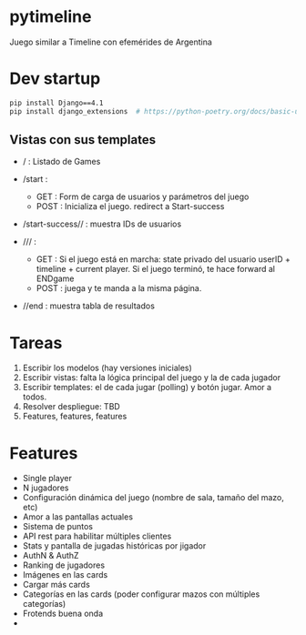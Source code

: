 # pytimeline
Juego similar a Timeline con efemérides de Argentina

# Dev startup

```bash
pip install Django==4.1
pip install django_extensions  # https://python-poetry.org/docs/basic-usage/

```

## Vistas con sus templates

* / : Listado de Games
* /start : 
    * GET : Form de carga de usuarios y parámetros del juego
    * POST : Inicializa el juego. redirect a Start-success

* /start-success/<gameID>/ :  muestra IDs de usuarios

* /<gameID>/<userID>/ : 
    * GET : Si el juego está en marcha: state privado del usuario userID + timeline + current player. Si el juego terminó, te hace forward al ENDgame
    * POST : juega y te manda a la misma página.

* /<gameID>/end : muestra tabla de resultados

# Tareas

1. Escribir los modelos (hay versiones iniciales)
1. Escribir vistas: falta la lógica principal del juego y la de cada jugador
1. Escribir templates: el de cada jugar (polling) y botón jugar. Amor a todos.
1. Resolver despliegue: TBD
1. Features, features, features

# Features

* Single player
* N jugadores
* Configuración dinámica del juego (nombre de sala, tamaño del mazo, etc)
* Amor a las pantallas actuales
* Sistema de puntos
* API rest para habilitar múltiples clientes
* Stats y pantalla de jugadas históricas por jigador
* AuthN & AuthZ
* Ranking de jugadores
* Imágenes en las cards
* Cargar más cards
* Categorías en las cards (poder configurar mazos con múltiples categorías)
* Frotends buena onda
* 

